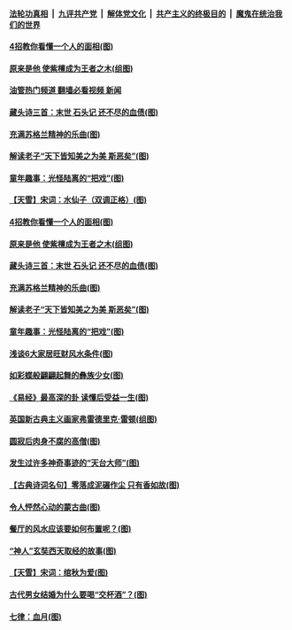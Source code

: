 ####  [法轮功真相](../../../../basic/blob/master/README.md?t=11190001) &nbsp;|&nbsp; [九评共产党](../../../../9ping.md/blob/master/README.md?t=11190001) &nbsp;|&nbsp; [解体党文化](../../../../jtdwh.md/blob/master/README.md?t=11190001)  &nbsp;|&nbsp; [共产主义的终极目的](../../../../gczydzjmd.md/blob/master/README.md?t=11190001) &nbsp;|&nbsp; [魔鬼在统治我们的世界](../../../../mgztzwmdsj.md/blob/master/README.md?t=11190001) 

#### [4招教你看懂一个人的面相(图)](../pages/p7/1021477.md?t=11190001) 

#### [原来是他 使紫檀成为王者之木(组图)](../pages/p7/1009834.md?t=11190001) 

#### [油管热门频道 翻墙必看视频 新闻](http://129.146.143.75:81/youtube.html?11190001)

#### [藏头诗三首：末世 石头记 还不尽的血债(图)](../pages/p7/1021793.md?t=11190001) 

#### [充满苏格兰精神的乐曲(图)](../pages/p7/1019030.md?t=11190001) 

#### [解读老子“天下皆知美之为美 斯恶矣”(图)](../pages/p7/1021485.md?t=11190001) 

#### [童年趣事：光怪陆离的“把戏”(图)](../pages/p7/1020066.md?t=11190001) 

#### [【天雪】宋词：水仙子（双调正格）(图)](../pages/p7/1021996.md?t=11190001) 

#### [4招教你看懂一个人的面相(图)](../pages/p7/1021477.md?t=11190001) 

#### [原来是他 使紫檀成为王者之木(组图)](../pages/p7/1009834.md?t=11190001) 

#### [藏头诗三首：末世 石头记 还不尽的血债(图)](../pages/p7/1021793.md?t=11190001) 

#### [充满苏格兰精神的乐曲(图)](../pages/p7/1019030.md?t=11190001) 

#### [解读老子“天下皆知美之为美 斯恶矣”(图)](../pages/p7/1021485.md?t=11190001) 

#### [童年趣事：光怪陆离的“把戏”(图)](../pages/p7/1020066.md?t=11190001) 

#### [浅谈6大家居旺财风水条件(图)](../pages/p7/1018602.md?t=11190001) 

#### [如彩蝶般翩翩起舞的彝族少女(图)](../pages/p7/1019892.md?t=11190001) 

#### [《易经》最高深的卦 读懂后受益一生(图)](../pages/p7/1021476.md?t=11190001) 

#### [英国新古典主义画家弗雷德里克‧雷顿(组图)](../pages/p7/1019680.md?t=11190001) 

#### [圆寂后肉身不腐的高僧(图)](../pages/p7/1021435.md?t=11190001) 

#### [发生过许多神奇事迹的“天台大师”(图)](../pages/p7/1021445.md?t=11190001) 

#### [【古典诗词名句】零落成泥碾作尘 只有香如故(图)](../pages/p7/1020984.md?t=11190001) 

#### [令人怦然心动的蒙古曲(图)](../pages/p7/1021036.md?t=11190001) 

#### [餐厅的风水应该要如何布置呢？(图)](../pages/p7/1018629.md?t=11190001) 

#### [“神人”玄奘西天取经的故事(图)](../pages/p7/1021336.md?t=11190001) 

#### [【天雪】宋词：绾秋为爱(图)](../pages/p7/1021634.md?t=11190001) 

#### [古代男女结婚为什么要喝“交杯酒”？(图)](../pages/p7/1021356.md?t=11190001) 

#### [七律：血月(图)](../pages/p7/1021602.md?t=11190001) 

<img src='http://gfw-breaker.win/goodnews/indexes/p7.md' width='0px' height='0px'/>
